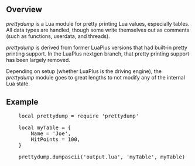 ## Overview

*prettydump* is a Lua module for pretty printing Lua values, especially tables.  All data types are handled, though some write themselves out as comments (such as functions, userdata, and threads).

*prettydump* is derived from former LuaPlus versions that had built-in pretty printing support.  In the LuaPlus nextgen branch, that pretty printing support has been largely removed.

Depending on setup (whether LuaPlus is the driving engine), the *prettydump* module goes to great lengths to not modify any of the internal Lua state.



## Example

<pre>
    local prettydump = require 'prettydump'

    local myTable = {
        Name = 'Joe',
        HitPoints = 100,
    }

    prettydump.dumpascii('output.lua', 'myTable', myTable)
</pre>



